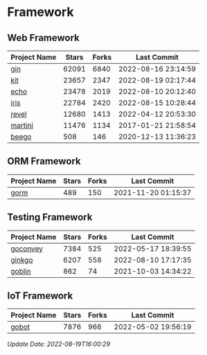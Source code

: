 # Framework

## Web Framework
| Project Name | Stars | Forks | Last Commit |
| ------------ | ----- | ----- | ----------- |
| [gin](https://github.com/gin-gonic/gin) | 62091 | 6840 | 2022-08-16 23:14:59 |
| [kit](https://github.com/go-kit/kit) | 23657 | 2347 | 2022-08-19 02:17:44 |
| [echo](https://github.com/labstack/echo) | 23478 | 2019 | 2022-08-10 20:12:40 |
| [iris](https://github.com/kataras/iris) | 22784 | 2420 | 2022-08-15 10:28:44 |
| [revel](https://github.com/revel/revel) | 12680 | 1413 | 2022-04-12 20:53:30 |
| [martini](https://github.com/go-martini/martini) | 11476 | 1134 | 2017-01-21 21:58:54 |
| [beego](https://github.com/astaxie/beego) | 508 | 146 | 2020-12-13 11:36:23 |

## ORM Framework
| Project Name | Stars | Forks | Last Commit |
| ------------ | ----- | ----- | ----------- |
| [gorm](https://github.com/jinzhu/gorm) | 489 | 150 | 2021-11-20 01:15:37 |

## Testing Framework
| Project Name | Stars | Forks | Last Commit |
| ------------ | ----- | ----- | ----------- |
| [goconvey](https://github.com/smartystreets/goconvey) | 7384 | 525 | 2022-05-17 18:39:55 |
| [ginkgo](https://github.com/onsi/ginkgo) | 6207 | 558 | 2022-08-10 17:17:35 |
| [goblin](https://github.com/franela/goblin) | 862 | 74 | 2021-10-03 14:34:22 |

## IoT Framework
| Project Name | Stars | Forks | Last Commit |
| ------------ | ----- | ----- | ----------- |
| [gobot](https://github.com/hybridgroup/gobot) | 7876 | 966 | 2022-05-02 19:56:19 |

*Update Date: 2022-08-19T16:00:29*